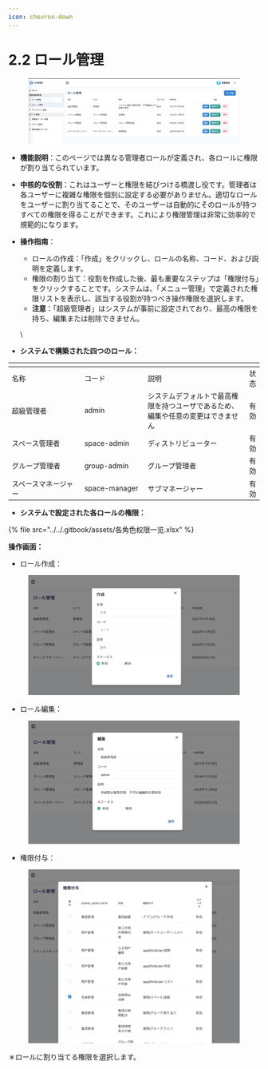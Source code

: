 ```yaml
---
icon: chevron-down
---
```


# 2.2 ロール管理

<figure><img src="../../.gitbook/assets/image (2).png" alt=""><figcaption></figcaption></figure>



* **機能説明**：このページでは異なる管理者ロールが定義され、各ロールに権限が割り当てられています。



* **中核的な役割**：これはユーザーと権限を結びつける橋渡し役です。管理者は各ユーザーに複雑な権限を個別に設定する必要がありません。適切なロールをユーザーに割り当てることで、そのユーザーは自動的にそのロールが持つすべての権限を得ることができます。これにより権限管理は非常に効率的で規範的になります。



*   **操作指南**：

    * ロールの作成：「作成」をクリックし、ロールの名称、コード、および説明を定義します。
    * 権限の割り当て：役割を作成した後、最も重要なステップは「権限付与」をクリックすることです。システムは、「メニュー管理」で定義された権限リストを表示し、該当する役割が持つべき操作権限を選択します。
    * **注意**：「超級管理者」はシステムが事前に設定されており、最高の権限を持ち、編集または削除できません。

    \

* **システムで構築された四つのロール：**

<table data-header-hidden><thead><tr><th width="218.53411865234375"></th><th width="153.251953125"></th><th width="308.5220947265625"></th><th></th></tr></thead><tbody><tr><td>名称</td><td>コード</td><td>説明</td><td>状态</td></tr><tr><td>超級管理者</td><td>admin</td><td>システムデフォルトで最高権限を持つユーザであるため、編集や任意の変更はできません</td><td>有効</td></tr><tr><td>スペース管理者</td><td>space-admin</td><td>ディストリビューター</td><td>有効</td></tr><tr><td>グループ管理者</td><td>group-admin</td><td>グループ管理者</td><td>有効</td></tr><tr><td>スペースマネージャー</td><td>space-manager</td><td>サブマネージャー</td><td>有効</td></tr></tbody></table>



* **システムで設定された各ロールの権限：**

{% file src="../../.gitbook/assets/各角色权限一览.xlsx" %}



**操作画面：**

* ロール作成：

<div align="left"><figure><img src="../../.gitbook/assets/image (3).png" alt="" width="563"><figcaption></figcaption></figure></div>

* ロール編集：

<div align="left"><figure><img src="../../.gitbook/assets/image (4).png" alt="" width="563"><figcaption></figcaption></figure></div>

* 権限付与：

<div align="left"><figure><img src="../../.gitbook/assets/image (5).png" alt="" width="563"><figcaption></figcaption></figure></div>

＊ロールに割り当てる権限を選択します。
